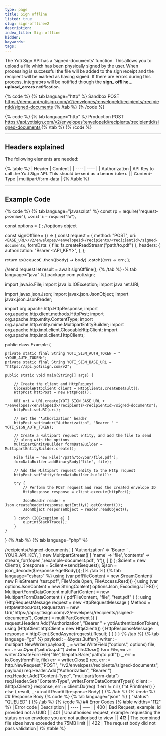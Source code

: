```yaml
---
type: page
title: Sign offline
listed: true
slug: sign-offlinev2
description: 
index_title: Sign offline
hidden: 
keywords: 
tags: 
---
```


The Yoti Sign API has a ‘signed-documents’ function. This allows you to upload a file which has been physically signed by the user. When processing is successful the file will be added to the sign receipt and the recipient will be marked as having signed. If there are errors during this process, integrators will be notified through the **sign_ offline _ upload_errors** notification.

{% code %}
{% tab language="http" %}
Sandbox POST https://demo.api.yotisign.com/v2/envelopes/:envelopeId/recipients/:recipientId/signed-documents
{% /tab %}
{% /code %}

{% code %}
{% tab language="http" %}
Production POST https://api.yotisign.com/v2/envelopes/:envelopeId/recipients/:recipientId/signed-documents
{% /tab %}
{% /code %}

---

## Headers explained

The following elements are needed:

{% table %}
| Header | Content | 
| ---- | ---- | 
| Authorization | API Key to call the Yoti Sign API. This should be sent as a bearer token. | 
| Content-Type | multipart/form-data | 
{% /table %}

---

## Example Code

{% code %}
{% tab language="javascript" %}
const rp = require("request-promise");
const fs = require("fs");

const options = {}; //options object

const signOffline = () => {
  const request = {
    method: "POST",
    uri: `<BASE_URL>/v2/envelopes/<envelopeId>/recipients/<recipientId>/signed-documents`,
    formData: {
      file: fs.createReadStream("path/to.pdf")
    },
    headers: {
      authorization: "Bearer <API_KEY>",
    },
  };

  return rp(request)
    .then((body) => body)
    .catch((err) => err);
};

//send request
let result = await signOffline();
{% /tab %}
{% tab language="java" %}
package com.yoti.sign;

import java.io.File;
import java.io.IOException;
import java.net.URI;

import javax.json.Json;
import javax.json.JsonObject;
import javax.json.JsonReader;

import org.apache.http.HttpResponse;
import org.apache.http.client.methods.HttpPost;
import org.apache.http.entity.ContentType;
import org.apache.http.entity.mime.MultipartEntityBuilder;
import org.apache.http.impl.client.CloseableHttpClient;
import org.apache.http.impl.client.HttpClients;

public class Example {

    private static final String YOTI_SIGN_AUTH_TOKEN = "<YOUR_AUTH_TOKEN>";
    private static final String YOTI_SIGN_BASE_URL = "https://api.yotisign.com/v2";

    public static void main(String[] args) {
        
        // Create the client and HttpRequest
        CloseableHttpClient client = HttpClients.createDefault();
        HttpPost httpPost = new HttpPost();
        
        URI uri = URI.create(YOTI_SIGN_BASE_URL + "/envelopes/<envelopeId>/recipients/<recipientId>/signed-documents");
        httpPost.setURI(uri);
        
        // Set the 'Authorization' header
        httpPost.setHeader("Authorization", "Bearer " + YOTI_SIGN_AUTH_TOKEN);

        // Create a Multipart request entity, and add the file to send
        // along with the options
        MultipartEntityBuilder formDataBuilder = MultipartEntityBuilder.create();

        File file = new File("/path/to/your/file.pdf");
        formDataBuilder.addBinaryBody("file", file);
        
        // Add the Multipart request entity to the Http request
        httpPost.setEntity(formDataBuilder.build());        

        try {
            // Perform the POST request and read the created envelope ID
            HttpResponse response = client.execute(httpPost);

            JsonReader reader = Json.createReader(response.getEntity().getContent());
            JsonObject responseObject = reader.readObject();

        } catch (IOException e) {
            e.printStackTrace();
        }
    }

}
{% /tab %}
{% tab language="php" %}
<?php

use GuzzleHttp\Client;
use GuzzleHttp\Psr7\MultipartStream;
use GuzzleHttp\Psr7\Request;

use function GuzzleHttp\Psr7\stream_for;

$request = new Request(
    'POST',
    API_BASE_URL . '/envelopes/<envelopeId>/recipients/<recipientId>/signed-documents',
    [
        'Authorization' => 'Bearer ' . YOUR_API_KEY,
    ],
    new MultipartStream([
        [
            'name' => 'file',
            'contents' => stream_for(fopen('./example-document.pdf', 'r')),
        ]
    ])
);

$client = new Client();
$response = $client->send($request);
$json = json_decode($response->getBody());
{% /tab %}
{% tab language="csharp" %}
using (var pdfFileContent = new StreamContent(
    new FileStream(
        "test.pdf",
        FileMode.Open,
        FileAccess.Read)))
{
    using (var optionsJsonContent = new StringContent(
        optionsJson,
        Encoding.UTF8))
    {
        MultipartFormDataContent multiPartContent = new MultipartFormDataContent
        {
            { pdfFileContent, "file", "test.pdf" }
        };

        using (HttpRequestMessage request = new HttpRequestMessage
        {
            Method = HttpMethod.Post,
            RequestUri = new Uri("https://api.yotisign.com/v2/envelopes/<envelopeId>/recipients/<recipientId>/signed-documents"),
            Content = multiPartContent
        })
        {
            request.Headers.Add("Authorization", "Bearer " + yotiAuthenticationToken);

            using (HttpClient httpClient = new HttpClient())
            {
                HttpResponseMessage response = httpClient.SendAsync(request).Result;
            }
        }
    }
}
{% /tab %}
{% tab language="go" %}
payload := &bytes.Buffer{}
	writer := multipart.NewWriter(payload)
	_ = writer.WriteField("options", options)
	
	file, err := os.Open("path/to.pdf")
	defer file.Close()
	formFile, err := writer.CreateFormFile("file",filepath.Base("path/to.pdf"))
	_, err = io.Copy(formFile, file)
	err = writer.Close()
	
	req, err := http.NewRequest("POST", "<BASE_URL>/v2/envelopes/<envelopeId>/recipients/<recipientId>/signed-documents", payload)
	req.Header.Add("Authorization", "Bearer <API_KEY>")
	req.Header.Add("Content-Type", "multipart/form-data")
	req.Header.Set("Content-Type", writer.FormDataContentType())
	
	client := &http.Client{}
	response, err := client.Do(req)

	if err != nil {
		fmt.Println(err)
	} else {
		result, _ := ioutil.ReadAll(response.Body)
	}
{% /tab %}
{% /code %}

## Response Body

{% code %}
{% tab language="json" %}
{
  "status": "QUEUED"
}
{% /tab %}
{% /code %}

## Error Codes

{% table widths="112" %}
| Error code | Description | 
| ---- | ---- | 
| 400 | Bad Request, example: id provided not a UUID | 
| 401 | Unauthorised request, example: requesting the status on an envelope you are not authorised to view | 
| 413 | The combined file sizes have exceeded the 75MB limit | 
| 422 | The request body did not pass validation | 
{% /table %}